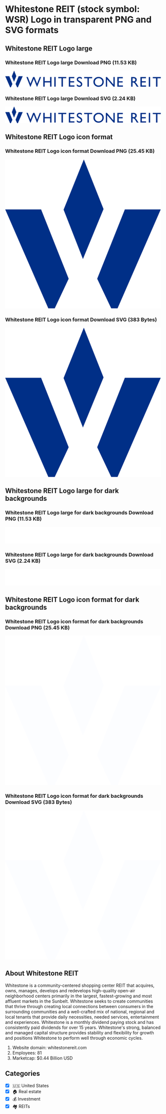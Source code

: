 # Whitestone REIT (stock symbol: WSR) Logo in transparent PNG and SVG formats

## Whitestone REIT Logo large

### Whitestone REIT Logo large Download PNG (11.53 KB)

![Whitestone REIT Logo large Download PNG (11.53 KB)](/img/orig/WSR_BIG-a68a8ef2.png)

### Whitestone REIT Logo large Download SVG (2.24 KB)

![Whitestone REIT Logo large Download SVG (2.24 KB)](/img/orig/WSR_BIG-23a8eda4.svg)

## Whitestone REIT Logo icon format

### Whitestone REIT Logo icon format Download PNG (25.45 KB)

![Whitestone REIT Logo icon format Download PNG (25.45 KB)](/img/orig/WSR-32d5c095.png)

### Whitestone REIT Logo icon format Download SVG (383 Bytes)

![Whitestone REIT Logo icon format Download SVG (383 Bytes)](/img/orig/WSR-6755d446.svg)

## Whitestone REIT Logo large for dark backgrounds

### Whitestone REIT Logo large for dark backgrounds Download PNG (11.53 KB)

![Whitestone REIT Logo large for dark backgrounds Download PNG (11.53 KB)](/img/orig/WSR_BIG.D-9522bc79.png)

### Whitestone REIT Logo large for dark backgrounds Download SVG (2.24 KB)

![Whitestone REIT Logo large for dark backgrounds Download SVG (2.24 KB)](/img/orig/WSR_BIG.D-a16741bb.svg)

## Whitestone REIT Logo icon format for dark backgrounds

### Whitestone REIT Logo icon format for dark backgrounds Download PNG (25.45 KB)

![Whitestone REIT Logo icon format for dark backgrounds Download PNG (25.45 KB)](/img/orig/WSR.D-7c1a6047.png)

### Whitestone REIT Logo icon format for dark backgrounds Download SVG (383 Bytes)

![Whitestone REIT Logo icon format for dark backgrounds Download SVG (383 Bytes)](/img/orig/WSR.D-1b3015f0.svg)

## About Whitestone REIT

Whitestone is a community-centered shopping center REIT that acquires, owns, manages, develops and redevelops high-quality open-air neighborhood centers primarily in the largest, fastest-growing and most affluent markets in the Sunbelt. Whitestone seeks to create communities that thrive through creating local connections between consumers in the surrounding communities and a well-crafted mix of national, regional and local tenants that provide daily necessities, needed services, entertainment and experiences. Whitestone is a monthly dividend paying stock and has consistently paid dividends for over 15 years. Whitestone's strong, balanced and managed capital structure provides stability and flexibility for growth and positions Whitestone to perform well through economic cycles.

1. Website domain: whitestonereit.com
2. Employees: 81
3. Marketcap: $0.44 Billion USD


## Categories
- [x] 🇺🇸 United States
- [x] 🏠 Real estate
- [x] 💰 Investment
- [x] 🏘️ REITs
